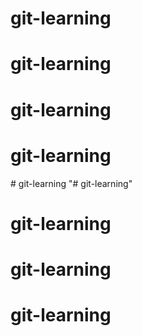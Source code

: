 # git-learning
# git-learning
# git-learning
# git-learning
#   g i t - l e a r n i n g  
 "# git-learning" 
# git-learning
# git-learning
# git-learning

